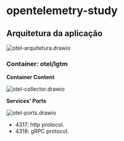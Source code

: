 # opentelemetry-study

## Arquitetura da aplicação

![otel-arquitetura.drawio](/Users/andrew/Documents/temp/otel-arquitetura.drawio.svg)

### Container: otel/lgtm

**Container Content**

![otel-collector.drawio](/Users/andrew/Documents/temp/otel-collector.drawio.svg)

**Services' Ports**

![otel-ports.drawio](/Users/andrew/Documents/temp/otel-ports.drawio.svg)

- 4317: http protocol.
- 4318: gRPC protocol. 





